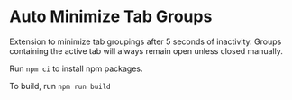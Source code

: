 
# Auto Minimize Tab Groups

Extension to minimize tab groupings after 5 seconds of inactivity. 
Groups containing the active tab will always remain open unless closed manually.


Run `npm ci` to install npm packages.

To build, run `npm run build`

